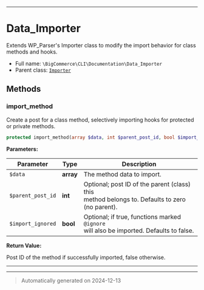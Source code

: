 ***

# Data_Importer

Extends WP_Parser's Importer class to modify the import behavior for class methods and hooks.



* Full name: `\BigCommerce\CLI\Documentation\Data_Importer`
* Parent class: [`Importer`](./classes/WP_Parser/Importer.md)




## Methods


### import_method

Create a post for a class method, selectively importing hooks for protected or private methods.

```php
protected import_method(array $data, int $parent_post_id, bool $import_ignored = false): bool|int
```








**Parameters:**

| Parameter | Type | Description |
|-----------|------|-------------|
| `$data` | **array** | The method data to import. |
| `$parent_post_id` | **int** | Optional; post ID of the parent (class) this<br />method belongs to. Defaults to zero (no parent). |
| `$import_ignored` | **bool** | Optional; if true, functions marked `@ignore`<br />will also be imported. Defaults to false. |


**Return Value:**

Post ID of the method if successfully imported, false otherwise.




***


***
> Automatically generated on 2024-12-13
